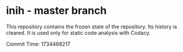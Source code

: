 # inih - master branch

This repository contains the frozen state of the repository.
Its history is cleared. It is used only for static code
analysis with Codacy.

Commit Time: 1734468217